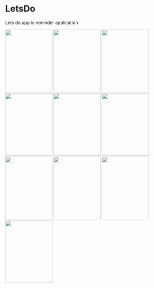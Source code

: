 # LetsDo
Lets do app is reminder application

<img src="https://cloud.githubusercontent.com/assets/12206972/13558777/5b5793e8-e3bf-11e5-949e-701f04d4f26f.png" width="150px" height="200px" />
<img src="https://cloud.githubusercontent.com/assets/12206972/13558634/68bcf7b4-e3bd-11e5-9c23-2812420fad59.png" width="150px" height="200px" />
<img src="https://cloud.githubusercontent.com/assets/12206972/13558663/c9728d26-e3bd-11e5-9130-f335c49074dc.png" width="150px" height="200px" />
<img src="https://cloud.githubusercontent.com/assets/12206972/13558339/3d9cf77e-e3b7-11e5-8334-8e8815d1421f.png" width="150px" height="200px" />
<img src="https://cloud.githubusercontent.com/assets/12206972/13558676/f3cf7c46-e3bd-11e5-9177-af7230eb34b0.png" width="150px" height="200px" />
<img src="https://cloud.githubusercontent.com/assets/12206972/13558680/0e128418-e3be-11e5-9dd9-5bfad66e18b4.png" width="150px" height="200px" />
<img src="https://cloud.githubusercontent.com/assets/12206972/13558691/27d89450-e3be-11e5-8567-434922cdc25f.png" width="150px" height="200px" />
<img src="https://cloud.githubusercontent.com/assets/12206972/13558734/ae42baa2-e3be-11e5-9ea9-79cb05e2df31.png" width="150px" height="200px" />
<img src="https://cloud.githubusercontent.com/assets/12206972/13558755/0a99b242-e3bf-11e5-813d-7633b7ff25a8.png" width="150px" height="200px" />
<img src="https://cloud.githubusercontent.com/assets/12206972/13558747/e1fc59b6-e3be-11e5-938b-d7a439667f8b.png" width="150px" height="200px" />




